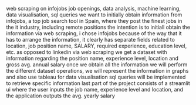 web scraping on infojobs job openings, data analysis, machine learning, data visualisation, sql queries 
we want to initially obtain information from infojobs, a top job search tool in Spain, where they post the finest jobs in the it industry, including remote positions
the intention is to initiall obtain the information via web scraping, i chose infojobs because of the way that it has to arrange the information, it clearly has separate fields related to location, job position name, SALARY, required experience, education level, etc. as opposed to linkedin
via web scraping we get a dataset with information regarding the position name, experience level, location and gross avg. annual salary
once we obtain all the information we will perform the different dataset operations, we will represent the information in graphs and also use tableau for data visualisation
sql queries will be implemented to retrieve specific information 
last part of the project consists of a streamlit ui where the user inputs the job name, experience level and location, and the application outputs the avg. yearly salary 
